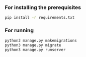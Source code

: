 ### For installing the prerequisites
``` bash
pip install -r requirements.txt
```
### For running
```bash
python3 manage.py makemigrations
python3 manage.py migrate
python3 manage.py runserver
```
